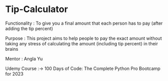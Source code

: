 # Tip-Calculator

Functionality : To give you a final amount that each person has to pay (after adding the tip percent)

Purpose : This project aims to help people to pay the exact amount without taking any stress of calculating the amount (including tip percent) in their brains

Mentor : Angla Yu

Udemy Course :-> 100 Days of Code: The Complete Python Pro Bootcamp for 2023
